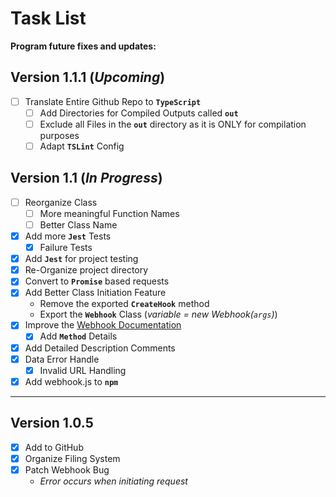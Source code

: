 # Task List

**Program future fixes and updates:**

## Version 1.1.1 (*Upcoming*)
- [ ] Translate Entire Github Repo to **`TypeScript`**
    - [ ] Add Directories for Compiled Outputs called **`out`**
    - [ ] Exclude all Files in the **`out`** directory as it is ONLY for compilation purposes
    - [ ] Adapt **`TSLint`** Config

## Version 1.1 (*In Progress*)
- [ ] Reorganize Class
    - [ ] More meaningful Function Names
    - [ ] Better Class Name
- [x] Add more **`Jest`** Tests
    - [x] Failure Tests
- [x] Add **`Jest`** for project testing
- [x] Re-Organize project directory
- [x] Convert to **`Promise`** based requests
- [x] Add Better Class Initiation Feature
    - Remove the exported **`CreateHook`** method
    - Export the **`Webhook`** Class (*variable = new Webhook(`args`)*)
- [x] Improve the [Webhook Documentation](WebhookClass.md)
    - [x] Add **`Method`** Details
- [x] Add Detailed Description Comments
- [x] Data Error Handle
    - [x] Invalid URL Handling
- [x] Add webhook.js to **`npm`**

---

## Version 1.0.5
- [x] Add to GitHub
- [x] Organize Filing System
- [x] Patch Webhook Bug
    - *Error occurs when initiating request*

